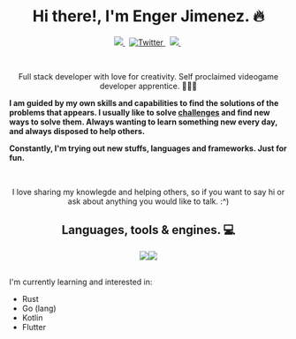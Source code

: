 <p>
  <h1 align="center">Hi there!, I'm Enger Jimenez. 🔥</h1>
</p>


<p align="center">
  <a href="https://linkedin.com/in/engerjimenez" target="_blank">
    <img src="https://img.shields.io/badge/LinkedIn-0A66C2?style=for-the-badge&logo=linkedin&logoColor=white alt="LinkedIn" />
  </a>&nbsp;
  <a href="https://twitter.com/pepe_agallas" target="_blank">
    <img src="https://img.shields.io/badge/Twitter-1D9BF0?style=for-the-badge&logo=twitter&logoColor=white" alt="Twitter" />
  </a>&nbsp;
  <a href="https://dev.to/sir_geronimo" target="_blank">
    <img src="https://img.shields.io/badge/dev.to-0A0A0A?style=for-the-badge&logo=dev.to&logoColor=white alt="Dev.to" />
  </a>&nbsp;
</p>
<br />

<p align="center">Full stack developer with love for creativity. Self proclaimed videogame developer apprentice. 🥸🧑‍💻</p>

<strong>
<p>
  I am guided by my own skills and capabilities to find the solutions of the problems that appears. 
  I usually like to solve <a href="https://github.com/sir-geronimo/fizzbuzz">challenges</a> and find new ways to solve them. 
  Always wanting to learn something new every day, and always disposed to help others.
</p>
<p>Constantly, I'm trying out new stuffs, languages and frameworks. Just for fun.</p>
</strong>
<br />

<p align="center">
  I love sharing my knowlegde and helping others, so if you want to say hi or ask about anything you would like to talk. :^)
</p>

<h2 align="center">Languages, tools & engines. 💻</h2>

<div style="display: flex; justify-content: center;">
  <img src="https://github-readme-stats.vercel.app/api?username=sir-geronimo&theme=tokyonight&count_private=true&show_icons=true">
  <img src="https://github-readme-stats.vercel.app/api/top-langs/?username=sir-geronimo&theme=tokyonight&layout=compact&exclude_repo=sistema-inventario&langs_count=8">
</div>
<br />

<p>I'm currently learning and interested in:</p>

<ul>
  <li>Rust</li>
  <li>Go (lang)</li>
  <li>Kotlin</li>
  <li>Flutter</li>
</ul>
